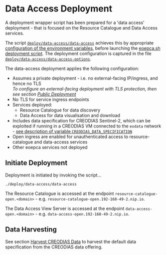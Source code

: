 # Data Access Deployment

A deployment wrapper script has been prepared for a 'data access' deployment - that is focused on the Resource Catalogue and Data Access services.

The script [`deploy/data-access/data-access`](https://github.com/EOEPCA/deployment-guide/blob/main/deploy/data-access/data-access) achieves this by appropriate [configuration of the environment variables](scripted-deployment.md#environment-variables), before launching the [eoepca.sh deployment script](scripted-deployment.md#command-line-arguments). The deployment configuration is captured in the file [`deploy/data-access/data-access-options`](https://github.com/EOEPCA/deployment-guide/blob/main/deploy/data-access/data-access-options).

The data-access deployment applies the following configuration:

* Assumes a private deployment - i.e. no external-facing IP/ingress, and hence no TLS<br>
  _To configure an external-facing deployment with TLS protection, then see section [Public Deployment](scripted-deployment.md#public-deployment)_
* No TLS for service ingress endpoints
* Services deployed:
    * Resource Catalogue for data discovery
    * Data Access for data visualisation and download
* Includes data specification for CREODIAS Sentinel-2, which can be exploited if running in a CREODIAS VM connected to the `eodata` network - [see description of variable `CREODIAS_DATA_SPECIFICATION`](scripted-deployment.md#environment-variables)
* Open ingress are enabled for unauthenticated access to resource-catalogue and data-access services
* Other eoepca services not deployed

## Initiate Deployment

Deployment is initiated by invoking the script...

```
./deploy/data-access/data-access
```

The Resource Catalogue is accessed at the endpoint `resource-catalogue-open.<domain>` - e.g. `resource-catalogue-open.192-168-49-2.nip.io`.

The Data Access View Server is accessed at the endpoint `data-access-open.<domain>` - e.g. `data-access-open.192-168-49-2.nip.io`.

## Data Harvesting

See section [Harvest CREODIAS Data](creodias-deployment.md#harvest-creodias-data) to harvest the default data specification from the CREODIAS data offering.
